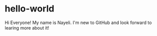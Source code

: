 # hello-world

Hi Everyone!
My name is Nayeli. I'm new to GitHub and look forward to learing more about it!
